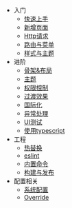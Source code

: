 * 入门
  * [快速上手](/start)
  * [新增页面](/addPage)
  * [Http请求](/httpRequest)
  * [路由与菜单](/router)
  * [样式与主题](/cssStyle)
* 进阶
  * [骨架&布局](/skeleton)
  * [主题](/theme)
  * [权限控制](/authority)
  * [过渡效果](/transition)
  * [国际化](/i18n)
  * [异常处理](/exception)
  * [UI测试](/uiTest)
  * [使用typescript](/typescript)
* 工程
  * [热替换](/hotReload)
  * [eslint](/eslint)
  * [内置命令](/scripts)
  * [构建与发布](/deploy)
* 配置相关
  * [系统配置](/setting)
  * [Override](/override)